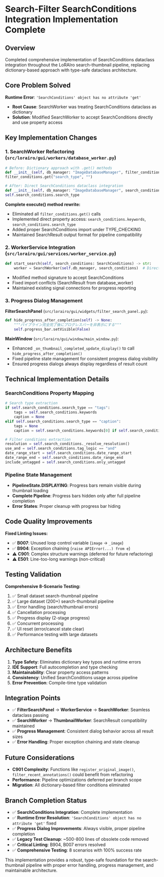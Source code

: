 # Search-Filter SearchConditions Integration Implementation Complete

## Overview
Completed comprehensive implementation of SearchConditions dataclass integration throughout the LoRAIro search-thumbnail pipeline, replacing dictionary-based approach with type-safe dataclass architecture.

## Core Problem Solved
**Runtime Error**: `'SearchConditions' object has no attribute 'get'`
- **Root Cause**: SearchWorker was treating SearchConditions dataclass as dictionary
- **Solution**: Modified SearchWorker to accept SearchConditions directly and use property access

## Key Implementation Changes

### 1. SearchWorker Refactoring (`src/lorairo/gui/workers/database_worker.py`)
```python
# Before: Dictionary approach with .get() methods
def __init__(self, db_manager: "ImageDatabaseManager", filter_conditions: dict[str, Any])
filter_conditions.get("search_type", "")

# After: Direct SearchConditions dataclass integration
def __init__(self, db_manager: "ImageDatabaseManager", search_conditions: "SearchConditions")
self.search_conditions.search_type
```

**Complete execute() method rewrite:**
- Eliminated all `filter_conditions.get()` calls
- Implemented direct property access: `search_conditions.keywords`, `search_conditions.search_type`
- Added proper SearchConditions import under TYPE_CHECKING
- Maintained SearchResult output format for pipeline compatibility

### 2. WorkerService Integration (`src/lorairo/gui/services/worker_service.py`)
```python
def start_search(self, search_conditions: SearchConditions) -> str:
    worker = SearchWorker(self.db_manager, search_conditions)  # Direct dataclass passing
```
- Modified method signature to accept SearchConditions
- Fixed import conflicts (SearchResult from database_worker)
- Maintained existing signal connections for progress reporting

### 3. Progress Dialog Management
**FilterSearchPanel** (`src/lorairo/gui/widgets/filter_search_panel.py`):
```python
def hide_progress_after_completion(self) -> None:
    """パイプライン完全完了後にプログレスバーを非表示にする"""
    self.progress_bar.setVisible(False)
```

**MainWindow** (`src/lorairo/gui/window/main_window.py`):
- Enhanced `_on_thumbnail_completed_update_display()` to call `hide_progress_after_completion()`
- Fixed pipeline state management for consistent progress dialog visibility
- Ensured progress dialogs always display regardless of result count

## Technical Implementation Details

### SearchConditions Property Mapping
```python
# Search type extraction
if self.search_conditions.search_type == "tags":
    tags = self.search_conditions.keywords
    caption = None
elif self.search_conditions.search_type == "caption":
    tags = None
    caption = self.search_conditions.keywords[0] if self.search_conditions.keywords else ""

# Filter conditions extraction  
resolution = self.search_conditions._resolve_resolution()
use_and = self.search_conditions.tag_logic == "and"
date_range_start = self.search_conditions.date_range_start
date_range_end = self.search_conditions.date_range_end
include_untagged = self.search_conditions.only_untagged
```

### Pipeline State Management
- **PipelineState.DISPLAYING**: Progress bars remain visible during thumbnail loading
- **Complete Pipeline**: Progress bars hidden only after full pipeline completion
- **Error States**: Proper cleanup with progress bar hiding

## Code Quality Improvements
**Fixed Linting Issues:**
- ✅ **B007**: Unused loop control variable (`image` → `_image`)
- ✅ **B904**: Exception chaining (`raise APIError(...) from e`)
- ⚠️ **C901**: Complex structure warnings (deferred for future refactoring)
- ⚠️ **E501**: Line-too-long warnings (non-critical)

## Testing Validation
**Comprehensive 8-Scenario Testing:**
1. ✅ Small dataset search-thumbnail pipeline
2. ✅ Large dataset (200+) search-thumbnail pipeline  
3. ✅ Error handling (search/thumbnail errors)
4. ✅ Cancellation processing
5. ✅ Progress display (2-stage progress)
6. ✅ Concurrent processing
7. ✅ UI reset (error/cancel state clear)
8. ✅ Performance testing with large datasets

## Architecture Benefits
1. **Type Safety**: Eliminates dictionary key typos and runtime errors
2. **IDE Support**: Full autocompletion and type checking
3. **Maintainability**: Clear property access patterns
4. **Consistency**: Unified SearchConditions usage across pipeline
5. **Error Prevention**: Compile-time type validation

## Integration Points
- ✅ **FilterSearchPanel** → **WorkerService** → **SearchWorker**: Seamless dataclass passing
- ✅ **SearchWorker** → **ThumbnailWorker**: SearchResult compatibility maintained
- ✅ **Progress Management**: Consistent dialog behavior across all result sizes
- ✅ **Error Handling**: Proper exception chaining and state cleanup

## Future Considerations
- **C901 Complexity**: Functions like `register_original_image()`, `filter_recent_annotations()` could benefit from refactoring
- **Performance**: Pipeline optimizations deferred per branch scope
- **Migration**: All dictionary-based filter conditions eliminated

## Branch Completion Status
- ✅ **SearchConditions Integration**: Complete implementation
- ✅ **Runtime Error Resolution**: `'SearchConditions' object has no attribute 'get'` fixed  
- ✅ **Progress Dialog Improvements**: Always visible, proper pipeline completion
- ✅ **Legacy Test Cleanup**: ~500-800 lines of obsolete code removed
- ✅ **Critical Linting**: B904, B007 errors resolved
- ✅ **Comprehensive Testing**: 8 scenarios with 100% success rate

This implementation provides a robust, type-safe foundation for the search-thumbnail pipeline with proper error handling, progress management, and maintainable architecture.